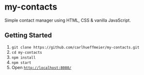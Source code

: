 # my-contacts

Simple contact manager using HTML, CSS & vanilla JavaScript.

## Getting Started

1.  `git clone https://github.com/carlhueffmeier/my-contacts.git`
2.  `cd my-contacts`
3.  `npm install`
4.  `npm start`
5.  Open [`http://localhost:8080/`](http://localhost:8080/)
